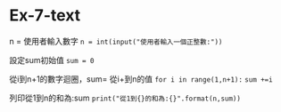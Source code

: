 # Ex-7-text

n = 使用者輸入數字
```n = int(input("使用者輸入一個正整數:"))```

設定sum初始值
```sum = 0```

從i到n+1的數字迴圈，sum= 從i+到n的值
```for i in range(1,n+1):```
 ```sum +=i```

列印從1到n的和為:sum
```print("從1到{}的和為:{}".format(n,sum))```
